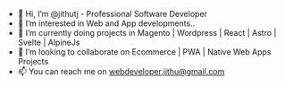 - 👋 Hi, I’m @jithutj - Professional Software Developer
- 👀 I’m interested in Web and App developments..
- 🌱 I’m currently doing projects in  Magento | Wordpress | React | Astro | Svelte | AlpineJs
- 💞️ I’m looking to collaborate on Ecommerce | PWA | Native Web Apps Projects
- 📫 You can reach me on webdeveloper.jithu@gmail.com
